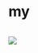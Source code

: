 # my
<img src="https://ibb.co/n0FmsVQ"
     alt=""
     />

<img src="https://ibb.co/v1Xm9dM"
     />
